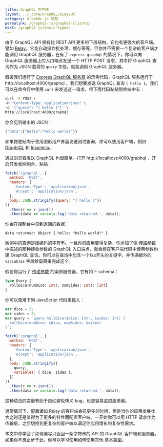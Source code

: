 ```yaml
---
title: GraphQL 客户端
layout: ../_core/GraphQLJSLayout
category: GraphQL.js 教程
permalink: /graphql-js/graphql-clients/
next: /graphql-js/basic-types/
---
```


由于 GraphQL API 拥有比 REST API 更多的下层结构，它也有更强大的客户端。譬如 [Relay](https://facebook.github.io/relay/)，它能自动操作批处理、缓存等等。但你并不需要一个复杂的客户端才能调用 GraphQL 服务器，在有了 `express-graphql` 的情况下，你可以向 GraphQL 服务器上的入口端点发送一个 HTTP POST 请求，其中将 GraphQL 查询作为 JSON 载荷的 `query` 字段，就能调用 GraphQL 服务器。

假设我们运行了 [Express GraphQL 服务器](/graphql-js/running-an-express-graphql-server/) 的示例代码，GraphQL 服务运行于 http://localhost:4000/graphql ，我们想要发送 GraphQL 查询 `{ hello }`。我们可以在命令行中使用 `curl` 来发送这一请求，将下面代码粘贴到终端中去：

```bash
curl -X POST \
-H "Content-Type: application/json" \
-d '{"query": "{ hello }"}' \
http://localhost:4000/graphql
```

你会见到输出的 JSON：

```bash
{"data":{"hello":"Hello world!"}}
```

如果你更倾向于使用图形用户界面发送测试查询，你可以使用客户端，例如 [GraphiQL](https://github.com/graphql/graphiql) 和 [Insomnia](https://github.com/getinsomnia/insomnia)。

通过浏览器发送 GraphQL 也很简单。打开 http://localhost:4000/graphql ，开启开发者控制台，粘贴：

```javascript
fetch('/graphql', {
  method: 'POST',
  headers: {
    'Content-Type': 'application/json',
    'Accept': 'application/json',
  },
  body: JSON.stringify({query: "{ hello }"})
})
  .then(r => r.json())
  .then(data => console.log('data returned:', data));
```

你会在控制台中见到返回的数据：

```
data returned: Object { hello: "Hello world!" }
```

案例中的查询是硬编码的字符串。一旦你的应用变得复杂，你添加了像 [传递参数](/graphql-js/passing-arguments/) 中描述的那种接收参数的 GraphQL 入口端点，就会想在客户端代码中使用参数构建 GraphQL 查询。你可以在查询中包含一个以`$`开头的关键字，并传递额外的 `variables` 字段给载荷来完成这个。

假设你运行了 [传递参数](/graphql-js/passing-arguments/) 的案例服务器，它有如下 schema：

```graphql
type Query {
  rollDice(numDice: Int!, numSides: Int): [Int]
}
```

你可以使用下列 JavaScript 代码来接入：

```javascript
var dice = 3;
var sides = 6;
var query = `query RollDice($dice: Int!, $sides: Int) {
  rollDice(numDice: $dice, numSides: $sides)
}`;

fetch('/graphql', {
  method: 'POST',
  headers: {
    'Content-Type': 'application/json',
    'Accept': 'application/json',
  },
  body: JSON.stringify({
    query,
    variables: { dice, sides },
  })
})
  .then(r => r.json())
  .then(data => console.log('data returned:', data));
```

这种语法的变量有助于自动避免转义 bug，也更容易监控服务器。

通常情况下，配置诸如 Relay 的客户端会花更多的时间，但是当你的应用发展壮大之时还是值得为了更多的特性而配置客户端。一开始你可以用 HTTP 请求作为传输层，之后切换到更复杂的客户端以满足你应用增长的复杂性需求。

本文中你学会了如何编写只返回一条字符串的 API 的 GraphQL 客户端和服务器。如果你不想止步于此，你可以学习使用如何使用其他 [基本类型](/graphql-js/basic-types/)。
